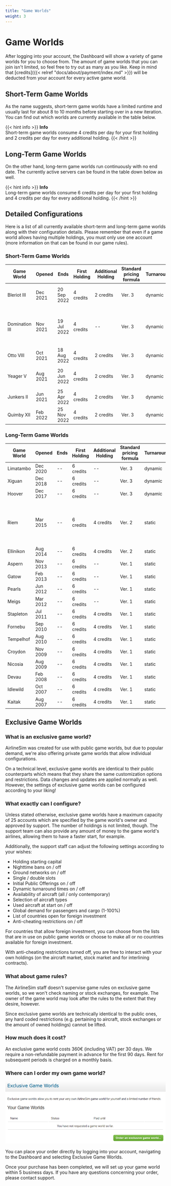 ```yaml
---
title: "Game Worlds"
weight: 3
---
```


# Game Worlds

After logging into your account, the Dashboard will show a variety of game worlds for you to choose from. The amount of game worlds that you can join isn't limited, so feel free to try out as many as you like. Keep in mind that [credits]({{< relref "docs/about/payment/index.md" >}}) will be deducted from your account for every active game world.

## Short-Term Game Worlds

As the name suggests, short-term game worlds have a limited runtime and usually last for about 8 to 10 months before starting over in a new iteration. You can find out which worlds are currently available in the table below.

{{< hint info >}}
**Info**  
Short-term game worlds consume 4 credits per day for your first holding and 2 credits per day for every additional holding.
{{< /hint >}}

## Long-Term Game Worlds

On the other hand, long-term game worlds run continuously with no end date. The currently active servers can be found in the table down below as well.

{{< hint info >}}
**Info**  
Long-term game worlds consume 6 credits per day for your first holding and 4 credits per day for every additional holding.
{{< /hint >}}

## Detailed Configurations

Here is a list of all currently available short-term and long-term game worlds along with their configuration details. Please remember that even if a game world allows having multiple holdings, you must only use one account (more information on that can be found in our game rules).

### Short-Term Game Worlds

| Game World | Opened | Ends | First Holding | Additional Holding | Standard pricing formula | Turnarounds | ORS Version | Remarks |
| --- | --- | --- | --- | --- | --- | --- | --- | --- |
| Bleriot III | Dec 2021 | 20 Sep 2022 | 4 credits | 2 credits | Ver. 3 | dynamic | Ver. 2 | double slots, nighttime bans off |
| Domination III | Nov 2021 | 19 Jul 2022 | 4 credits | -- | Ver. 3 | dynamic | Ver. 2 | global traffic rights, double slots, nighttime bans off |
| Otto VIII         | Oct 2021 | 18 Aug 2022 | 4 credits | 2 credits | Ver. 3 | dynamic | Ver. 2 | -- |
| Yeager V          | Aug 2021 | 20 Jun 2022 | 4 credits | 2 credits | Ver. 3 | dynamic | Ver. 2 | double slots, nighttime bans off |
| Junkers II        | Jun 2021 | 25 Apr 2022 | 4 credits | 2 credits | Ver. 3 | dynamic | Ver. 2 | -- |
| Quimby XII        | Feb 2022 | 25 Nov 2022 | 4 credits | 2 credits | Ver. 3 | dynamic | Ver. 2 | -- |

### Long-Term Game Worlds

| Game World | Opened | Ends | First Holding | Additional Holding | Standard pricing formula | Turnarounds | ORS Version | Remarks |
| --- | --- | --- | --- | --- | --- | --- | --- | --- |
| Limatambo | Dec 2020 | -- | 6 credits | -- | Ver. 3 | dynamic | Ver. 2 | -- |
| Xiguan | Dec 2018 | -- | 6 credits | -- | Ver. 3 | dynamic | Ver. 1 | -- |
| Hoover | Dec 2017 | -- | 6 credits | -- | Ver. 3 | dynamic | Ver. 1 | -- |
| Riem | Mar 2015 | -- | 6 credits | 4 credits | Ver. 2 | static | Ver. 1 | IPOs possible, advanced game world due to reduced demand |
| Ellinikon | Aug 2014 | -- | 6 credits | 4 credits | Ver. 2 | static | Ver. 1 | IPOs possible |
| Aspern | Nov 2013 | -- | 6 credits | -- | Ver. 1 | static | Ver. 1 | IPOs possible |
| Gatow | Feb 2013 | -- | 6 credits | -- | Ver. 1 | static | Ver. 1 | IPOs possible |
| Pearls | Jun 2012 | -- | 6 credits | -- | Ver. 1 | static | Ver. 1 | IPOs possible |
| Meigs | Mar 2012 | -- | 6 credits | -- | Ver. 1 | static | Ver. 1 | IPOs possible |
| Stapleton | Jul 2011 | -- | 6 credits | 4 credits | Ver. 1 | static | Ver. 1 | IPOs possible |
| Fornebu | Sep 2010 | -- | 6 credits | 4 credits | Ver. 1 | static | Ver. 1 | IPOs possible |
| Tempelhof | Aug 2010 | -- | 6 credits | 4 credits | Ver. 1 | static | Ver. 1 | IPOs possible |
| Croydon | Nov 2009 | -- | 6 credits | 4 credits | Ver. 1 | static | Ver. 1 | IPOs possible |
| Nicosia | Aug 2009 | -- | 6 credits | 4 credits | Ver. 1 | static | Ver. 1 | IPOs possible |
| Devau | Feb 2008 | -- | 6 credits | 4 credits | Ver. 1 | static | Ver. 1 | IPOs possible |
| Idlewild | Oct 2007 | -- | 6 credits | 4 credits | Ver. 1 | static | Ver. 1 | IPOs possible |
| Kaitak | Aug 2007 | -- | 6 credits | 4 credits | Ver. 1 | static | Ver. 1 | IPOs possible |

## Exclusive Game Worlds

### What is an exclusive game world?

AirlineSim was created for use with public game worlds, but due to popular demand, we're also offering private game worlds that allow individual configurations.

On a technical level, exclusive game worlds are identical to their public counterparts which means that they share the same customization options and restrictions. Data changes and updates are applied normally as well. However, the settings of exclusive game worlds can be configured according to your liking!

### What exactly can I configure?

Unless stated otherwise, exclusive game worlds have a maximum capacity of 25 accounts which are specified by the game world's owner and approved by support. The number of holdings is not limited, though. The support team can also provide any amount of money to the game world's airlines, allowing them to have a faster start, for example.

Additionally, the support staff can adjust the following settings according to your wishes:

* Holding starting capital
* Nighttime bans on / off
* Ground networks on / off
* Single / double slots
* Initial Public Offerings on / off
* Dynamic turnaround times on / off
* Availability of aircraft (all / only contemporary)
* Selection of aircraft types
* Used aircraft at start on / off
* Global demand for passengers and cargo (1-100%)
* List of countries open for foreign investment
* Anti-cheating restrictions on / off

For countries that allow foreign investment, you can choose from the lists that are in use on public game worlds or choose to make all or no countries available for foreign investment.

With anti-cheating restrictions turned off, you are free to interact with your own holdings (on the aircraft market, stock market and for interlining contracts).

### What about game rules?

The AirlineSim staff doesn't supervise game rules on exclusive game worlds, so we won't check naming or stock exchanges, for example. The owner of the game world may look after the rules to the extent that they desire, however. 

Since exclusive game worlds are technically identical to the public ones, any hard coded restrictions (e.g. pertaining to aircraft, stock exchanges or the amount of owned holdings) cannot be lifted.

### How much does it cost?

An exclusive game world costs 360€ (including VAT) per 30 days. We require a non-refundable payment in advance for the first 90 days. Rent for subsequent periods is charged on a monthly basis.

### Where can I order my own game world?

![Ordering a Custom Server](exclusive_01.png "Ordering a Custom Server")

You can place your order directly by logging into your account, navigating to the Dashboard and selecting Exclusive Game Worlds.

Once your purchase has been completed, we will set up your game world within 5 business days. If you have any questions concerning your order, please contact support.
